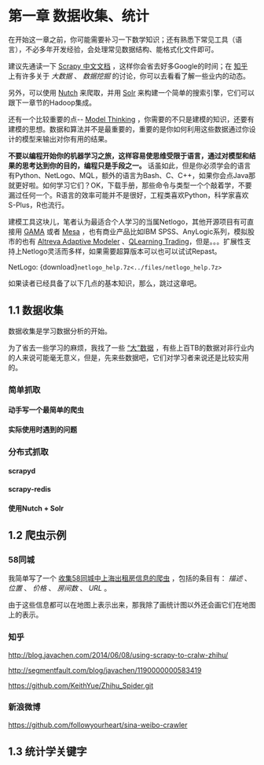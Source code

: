 # 第一章 数据收集、统计

在开始这一章之前，你可能需要补习一下数学知识；还有熟悉下常见工具（语言），不必多年开发经验，会处理常见数据结构、能格式化文件即可。

建议先通读一下 [Scrapy 中文文档](<http://scrapy-chs.readthedocs.org/zh_CN/0.22/intro/overview.html>) ，这样你会省去好多Google的时间；在 [知乎](<http://www.zhihu.com/topic/19559424/top-answers>) 上有许多关于 *大数据* 、 *数据挖掘* 的讨论，你可以去看看了解一些业内的动态。

另外，可以使用 [Nutch](<http://nutch.apache.org>) 来爬取，并用 [Solr](<http://lucene.apache.org/solr/>) 来构建一个简单的搜索引擎，它们可以跟下一章节的Hadoop集成。

还有一个比较重要的点-- [Model Thinking](<https://www.coursera.org/course/modelthinking>) ，你需要的不只是建模的知识，还要有建模的思想。数据和算法并不是最重要的，重要的是你如何利用这些数据通过你设计的模型来输出对你有用的结果。

**不要以编程开始你的机器学习之旅，这样容易使思维受限于语言，通过对模型和结果的思考达到你的目的，编程只是手段之一。** 话虽如此，但是你必须学会的语言有Python、NetLogo、MQL，额外的语言为Bash、C、C++，如果你会点Java那就更好啦。如何学习它们？OK，下载手册，那些命令与类型一个个敲着学，不要漏过任何一个。R语言的效率可能并不是很好，工程类喜欢Python，科学家喜欢S-Plus，R也流行。

建模工具这块儿，笔者认为最适合个人学习的当属Netlogo，其他开源项目有可直接用 [GAMA](<https://gama-platform.github.io/>) 或者 [Mesa](<https://github.com/projectmesa/mesa>) ，也有商业产品比如IBM SPSS、AnyLogic系列，模拟股市的也有 [Altreva Adaptive Modeler](<https://www.altreva.com/>) 、[QLearning Trading](<https://github.com/ucaiado/QLearning_Trading>)，但是。。。扩展性支持上Netlogo灵活而多样，如果需要超算版本可以也可以试试Repast。

NetLogo: {download}`netlogo_help.7z<../files/netlogo_help.7z>`

如果读者已经具备了以下几点的基本知识，那么，跳过这章吧。

## 1.1 数据收集

数据收集是学习数据分析的开始。

为了省去一些学习的麻烦，我找了一些 [“大”数据](<http://www.quora.com/Where-can-I-find-large-datasets-open-to-the-public>) ，有些上百TB的数据对非行业内的人来说可能毫无意义，但是，先来些数据吧，它们对学习者来说还是比较实用的。

### 简单抓取

#### 动手写一个最简单的爬虫

#### 实际使用时遇到的问题

### 分布式抓取

#### scrapyd

#### scrapy-redis

#### 使用Nutch + Solr

## 1.2 爬虫示例

### 58同城

我简单写了一个 [收集58同城中上海出租房信息的爬虫](<https://github.com/lofyer/myspiders/tree/master/tongcheng>) ，包括的条目有： *描述* 、 *位置* 、 *价格* 、 *房间数* 、 *URL* 。

由于这些信息都可以在地图上表示出来，那我除了画统计图以外还会画它们在地图上的表示。

### 知乎

<http://blog.javachen.com/2014/06/08/using-scrapy-to-cralw-zhihu/>

<http://segmentfault.com/blog/javachen/1190000000583419>

<https://github.com/KeithYue/Zhihu_Spider.git>

### 新浪微博

<https://github.com/followyourheart/sina-weibo-crawler>

## 1.3 统计学关键字


